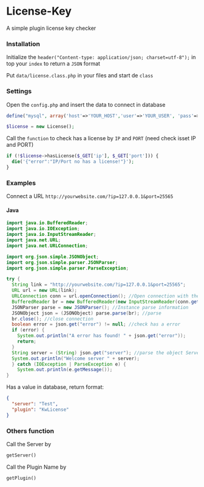 # License-Key
A simple plugin license key checker

### Installation
Initialize the `header("Content-type: application/json; charset=utf-8");` in top your `index` to return a `JSON` format

Put `data/license.class.php` in your files and start de `class`

### Settings

Open the `config.php` and insert the data to connect in database
```php
define("mysql", array('host'=>'YOUR_HOST','user'=>'YOUR_USER', 'pass'=>'YOUR_PASS', 'db'=>'YOUR_DATABASE'));
```

```php
$license = new License();
```

Call the `function` to check has a license by `IP` and `PORT` (need check isset IP and PORT)

```php
if (!$license->hasLicense($_GET['ip'], $_GET['port'])) {
  die('{"error":"IP/Port no has a license!"}');
}
```

### Examples

Connect a URL `http://yourwebsite.com/?ip=127.0.0.1&port=25565`

#### Java

```java
import java.io.BufferedReader;
import java.io.IOException;
import java.io.InputStreamReader;
import java.net.URL;
import java.net.URLConnection;

import org.json.simple.JSONObject;
import org.json.simple.parser.JSONParser;
import org.json.simple.parser.ParseException;

try {
  String link = "http://yourwebsite.com/?ip=127.0.0.1&port=25565";
  URL url = new URL(link);
  URLConnection conn = url.openConnection(); //Open connection with the URL
  BufferedReader br = new BufferedReader(new InputStreamReader(conn.getInputStream()));
  JSONParser parse = new JSONParser(); //Instance parse information
  JSONObject json = (JSONObject) parse.parse(br); //parse
  br.close(); //close connection
  boolean error = json.get("error") != null; //check has a error
  if (error) {
    System.out.println("A error has found! " + json.get("error"));
    return;
  }
  String server = (String) json.get("server"); //parse the object Server to String
  System.out.println("Welcome server " + server);
  } catch (IOException | ParseException e) {
    System.out.println(e.getMessage());
}
```

Has a value in database, return format:

```json
{
  "server": "Test",
  "plugin": "KwLicense"
}
```

### Others function

Call the Server by

```php
getServer()
```

Call the Plugin Name by

```php
getPlugin()
```
